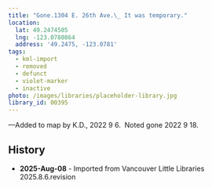 ```yaml
---
title: "Gone.1304 E. 26th Ave.\_ It was temporary."
location:
  lat: 49.2474505
  lng: -123.0780864
  address: '49.2475, -123.0781'
tags:
  - kml-import
  - removed
  - defunct
  - violet-marker
  - inactive
photo: /images/libraries/placeholder-library.jpg
library_id: 00395
---
```

—Added to map by K.D., 2022 9 6.  
Noted gone 2022 9 18.

## History
- **2025-Aug-08** - Imported from Vancouver Little Libraries 2025.8.6.revision
